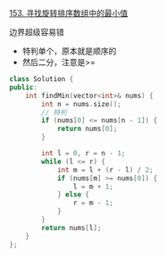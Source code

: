

[153. 寻找旋转排序数组中的最小值](https://leetcode.cn/problems/find-minimum-in-rotated-sorted-array/description)

边界超级容易错

- 特判单个，原本就是顺序的
- 然后二分，注意是>=

```c++ []
class Solution {
public:
    int findMin(vector<int>& nums) {
        int n = nums.size();
        // 特判
        if (nums[0] <= nums[n - 1]) {
            return nums[0];
        }

        int l = 0, r = n - 1;
        while (l <= r) {
            int m = l + (r - l) / 2;
            if (nums[m] >= nums[0]) {
                l = m + 1;
            } else {
                r = m - 1;
            }
        }
        return nums[l];
    }
};
```